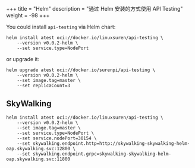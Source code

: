 +++
title = "Helm"
description = "通过 Helm 安装的方式使用 API Testing"
weight = -98
+++

You could install `api-testing` via Helm chart:

```shell
helm install atest oci://docker.io/linuxsuren/api-testing \
    --version v0.0.2-helm \
    --set service.type=NodePort
```

or upgrade it:

```shell
helm upgrade atest oci://docker.io/surenpi/api-testing \
    --version v0.0.2-helm \
    --set image.tag=master \
    --set replicaCount=3
```

## SkyWalking

```shell
helm install atest oci://docker.io/linuxsuren/api-testing \
    --version v0.0.2-helm \
    --set image.tag=master \
    --set service.type=NodePort \
    --set service.nodePort=30154 \
    --set skywalking.endpoint.http=http://skywalking-skywalking-helm-oap.skywalking.svc:12800 \
    --set skywalking.endpoint.grpc=skywalking-skywalking-helm-oap.skywalking.svc:11800
```
